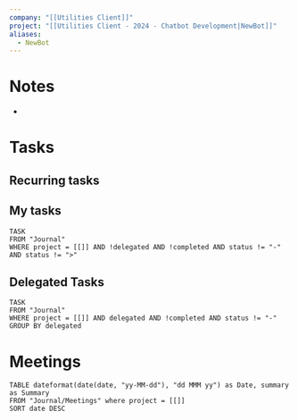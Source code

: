 ```yaml
---
company: "[[Utilities Client]]"
project: "[[Utilities Client - 2024 - Chatbot Development|NewBot]]"
aliases:
  - NewBot
---
```


# Notes

- 


# Tasks
## Recurring tasks



## My tasks 

```dataview
TASK
FROM "Journal"
WHERE project = [[]] AND !delegated AND !completed AND status != "-" AND status != ">"
```


## Delegated Tasks

```dataview
TASK
FROM "Journal"
WHERE project = [[]] AND delegated AND !completed AND status != "-" 
GROUP BY delegated
```

# Meetings

```dataview
TABLE dateformat(date(date, "yy-MM-dd"), "dd MMM yy") as Date, summary as Summary
FROM "Journal/Meetings" where project = [[]]
SORT date DESC
```